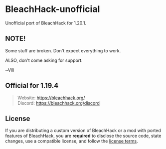 # BleachHack-unofficial
Unofficial port of BleachHack for 1.20.1.

## NOTE!
Some stuff are broken. Don't expect everything to work. 

ALSO, don't come asking for support.

~Vili

## Official for 1.19.4
> Website: https://bleachhack.org/  
> Discord: https://bleachhack.org/discord


## License

If you are distributing a custom version of BleachHack or a mod with ported features of BleachHack, you are **required** to disclose the source code, state changes, use a compatible license, and follow the [license terms](https://github.com/BleachDev/BleachHack/blob/master/LICENSE).
